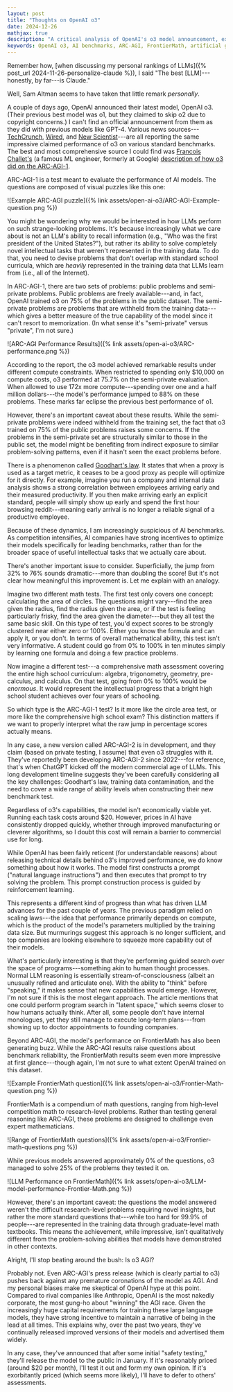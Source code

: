 ```yaml
---
layout: post
title: "Thoughts on OpenAI o3"
date: 2024-12-26
mathjax: true
description: "A critical analysis of OpenAI's o3 model announcement, examining benchmark performances, technical details, and implications for AI advancement claims."
keywords: OpenAI o3, AI benchmarks, ARC-AGI, FrontierMath, artificial general intelligence, AGI, computational reasoning, AI scaling, AI capabilities, model evaluation
---
```


Remember how, [when discussing my personal rankings of LLMs]({% post_url 2024-11-26-personalize-claude %}), I said "The best [LLM]---honestly, by far---is Claude."

Well, Sam Altman seems to have taken that little remark *personally*.

A couple of days ago, OpenAI announced their latest model, OpenAI o3. (Their previous best model was o1, but they claimed to skip o2 due to copyright concerns.) I can't find an official announcement from them as they did with previous models like GPT-4. Various news sources---[TechCrunch](https://techcrunch.com/2024/12/20/openai-announces-new-o3-model/), [Wired](https://www.wired.com/story/openai-o3-reasoning-model-google-gemini/), and [New Scientist](https://www.newscientist.com/article/2462000-openais-o3-model-aced-a-test-of-ai-reasoning-but-its-still-not-agi/)---are all reporting the same impressive claimed performance of o3 on various standard benchmarks. The best and most comprehensive source I could find was [Francois Challet's](https://en.wikipedia.org/wiki/Fran%C3%A7ois_Chollet) (a famous ML engineer, formerly at Google) [description of how o3 did on the ARC-AGI-1](https://arcprize.org/blog/oai-o3-pub-breakthrough).

ARC-AGI-1 is a test meant to evaluate the performance of AI models. The questions are composed of visual puzzles like this one:

![Example ARC-AGI puzzle]({% link assets/open-ai-o3/ARC-AGI-Example-question.png %})

You might be wondering why we would be interested in how LLMs perform on such strange-looking problems. It's because increasingly what we care about is not an LLM's ability to recall information (e.g., "Who was the first president of the United States?"), but rather its ability to solve completely novel intellectual tasks that weren't represented in the training data. To do that, you need to devise problems that don't overlap with standard school curricula, which are *heavily* represented in the training data that LLMs learn from (i.e., all of the Internet).

In ARC-AGI-1, there are two sets of problems: public problems and semi-private problems. Public problems are freely available---and, in fact, OpenAI trained o3 on 75% of the problems in the public dataset. The semi-private problems are problems that are withheld from the training data---which gives a better measure of the true capability of the model since it can't resort to memorization. (In what sense it's "semi-private" versus "private", I'm not sure.)

![ARC-AGI Performance Results]({% link assets/open-ai-o3/ARC-performance.png %})

According to the report, the o3 model achieved remarkable results under different compute constraints. When restricted to spending only $10,000 on compute costs, o3 performed at 75.7% on the semi-private evaluation. When allowed to use 172x more compute---spending over one and a half million dollars---the model's performance jumped to 88% on these problems. These marks far eclipse the previous best performance of o1.

However, there's an important caveat about these results. While the semi-private problems were indeed withheld from the training set, the fact that o3 trained on 75% of the public problems raises some concerns. If the problems in the semi-private set are structurally similar to those in the public set, the model might be benefiting from indirect exposure to similar problem-solving patterns, even if it hasn't seen the exact problems before.

There is a phenomenon called [Goodhart's law](https://en.wikipedia.org/wiki/Goodhart%27s_law). It states that when a proxy is used as a target metric, it ceases to be a good proxy as people will optimize for it directly. For example, imagine you run a company and internal data analysis shows a strong correlation between employees arriving early and their measured productivity. If you then make arriving early an explicit standard, people will simply show up early and spend the first hour browsing reddit---meaning early arrival is no longer a reliable signal of a productive employee.

Because of these dynamics, I am increasingly suspicious of AI benchmarks. As competition intensifies, AI companies have strong incentives to optimize their models specifically for leading benchmarks, rather than for the broader space of useful intellectual tasks that we actually care about.

There's another important issue to consider. Superficially, the jump from 32% to 76% sounds dramatic---more than doubling the score! But it's not clear how meaningful this improvement is. Let me explain with an analogy.

Imagine two different math tests. The first test only covers one concept: calculating the area of circles. The questions might vary---find the area given the radius, find the radius given the area, or if the test is feeling particularly frisky, find the area given the diameter---but they all test the same basic skill. On this type of test, you'd expect scores to be strongly clustered near either zero or 100%. Either you know the formula and can apply it, or you don't. In terms of overall mathematical ability, this test isn't very informative. A student could go from 0% to 100% in ten minutes simply by learning one formula and doing a few practice problems.

Now imagine a different test---a comprehensive math assessment covering the entire high school curriculum: algebra, trigonometry, geometry, pre-calculus, and calculus. On that test, going from 0% to 100% would be *enormous*. It would represent the intellectual progress that a bright high school student achieves over four years of schooling.

So which type is the ARC-AGI-1 test? Is it more like the circle area test, or more like the comprehensive high school exam? This distinction matters if we want to properly interpret what the raw jump in percentage scores actually means.

In any case, a new version called ARC-AGI-2 is in development, and they claim (based on private testing, I assume) that even o3 struggles with it. They've reportedly been developing ARC-AGI-2 since 2022---for reference, that's when ChatGPT kicked off the modern commercial age of LLMs. This long development timeline suggests they've been carefully considering all the key challenges: Goodhart's law, training data contamination, and the need to cover a wide range of ability levels when constructing their new benchmark test.

Regardless of o3's capabilities, the model isn't economically viable yet. Running each task costs around $20. However, prices in AI have consistently dropped quickly, whether through improved manufacturing or cleverer algorithms, so I doubt this cost will remain a barrier to commercial use for long.

While OpenAI has been fairly reticent (for understandable reasons) about releasing technical details behind o3's improved performance, we do know something about how it works. The model first constructs a prompt ("natural language instructions") and then executes that prompt to try solving the problem. This prompt construction process is guided by reinforcement learning.

This represents a different kind of progress than what has driven LLM advances for the past couple of years. The previous paradigm relied on scaling laws---the idea that performance primarily depends on compute, which is the product of the model's parameters multiplied by the training data size. But murmurings suggest this approach is no longer sufficient, and top companies are looking elsewhere to squeeze more capability out of their models.

What's particularly interesting is that they're performing guided search over the space of programs---something akin to human thought processes. Normal LLM reasoning is essentially stream-of-consciousness (albeit an unusually refined and articulate one). With the ability to "think" before "speaking," it makes sense that new capabilities would emerge. However, I'm not sure if this is the most elegant approach. The article mentions that one could perform program search in "latent space," which seems closer to how humans actually think. After all, some people don't have internal monologues, yet they still manage to execute long-term plans---from showing up to doctor appointments to founding companies.

Beyond ARC-AGI, the model's performance on FrontierMath has also been generating buzz. While the ARC-AGI results raise questions about benchmark reliability, the FrontierMath results seem even more impressive at first glance---though again, I'm not sure to what extent OpenAI trained on this dataset.

![Example FrontierMath question]({% link assets/open-ai-o3/Frontier-Math-question.png %})

FrontierMath is a compendium of math questions, ranging from high-level competition math to research-level problems. Rather than testing general reasoning like ARC-AGI, these problems are designed to challenge even expert mathematicians.

![Range of FrontierMath questions]({% link assets/open-ai-o3/Frontier-math-questions.png %})

While previous models answered approximately 0% of the questions, o3 managed to solve 25% of the problems they tested it on.

![LLM Performance on FrontierMath]({% link assets/open-ai-o3/LLM-model-performance-Frontier-Math.png %})

However, there's an important caveat: the questions the model answered weren't the difficult research-level problems requiring novel insights, but rather the more standard questions that---while too hard for 99.9% of people---are represented in the training data through graduate-level math textbooks. This means the achievement, while impressive, isn't qualitatively different from the problem-solving abilities that models have demonstrated in other contexts.

Alright, I'll stop beating around the bush: Is o3 AGI?

Probably not. Even ARC-AGI's press release (which is clearly partial to o3) pushes back against any premature coronations of the model as AGI. And my personal biases make me skeptical of OpenAI hype at this point. Compared to rival companies like Anthropic, OpenAI is the most nakedly corporate, the most gung-ho about "winning" the AGI race. Given the increasingly huge capital requirements for training these large language models, they have strong incentive to maintain a narrative of being in the lead at all times. This explains why, over the past two years, they've continually released improved versions of their models and advertised them widely.

In any case, they've announced that after some initial "safety testing," they'll release the model to the public in January. If it's reasonably priced (around $20 per month), I'll test it out and form my own opinion. If it's exorbitantly priced (which seems more likely), I'll have to defer to others' assessments.
